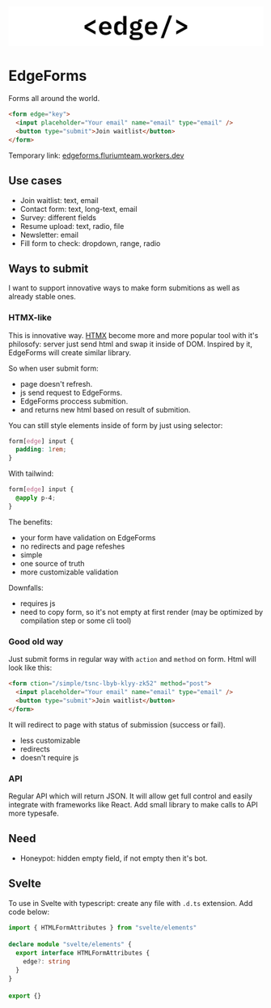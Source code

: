 ![Banner](./assets/banner.svg)

# EdgeForms

Forms all around the world.

```html
<form edge="key">
  <input placeholder="Your email" name="email" type="email" />
  <button type="submit">Join waitlist</button>
</form>
```

Temporary link: [edgeforms.fluriumteam.workers.dev](https://edgeforms.fluriumteam.workers.dev/)

## Use cases

- Join waitlist: text, email
- Contact form: text, long-text, email
- Survey: different fields
- Resume upload: text, radio, file
- Newsletter: email
- Fill form to check: dropdown, range, radio

## Ways to submit

I want to support innovative ways to make form submitions as well as already stable ones.

### HTMX-like

This is innovative way. [HTMX](https://htmx.org/) become more and more popular tool with
it's philosofy: server just send html and swap it inside of DOM. Inspired by it, EdgeForms
will create similar library.

So when user submit form:

- page doesn't refresh.
- js send request to EdgeForms.
- EdgeForms proccess submition.
- and returns new html based on result of submition.

You can still style elements inside of form by just using selector:

```css
form[edge] input {
  padding: 1rem;
}
```

With tailwind:

```css
form[edge] input {
  @apply p-4;
}
```

The benefits:

- your form have validation on EdgeForms
- no redirects and page refeshes
- simple
- one source of truth
- more customizable validation

Downfalls:

- requires js
- need to copy form, so it's not empty at first render (may be optimized by compilation step or some cli tool)

### Good old way

Just submit forms in regular way with `action` and `method` on form. Html will look like this:

```html
<form ction="/simple/tsnc-lbyb-klyy-zk52" method="post">
  <input placeholder="Your email" name="email" type="email" />
  <button type="submit">Join waitlist</button>
</form>
```

It will redirect to page with status of submission (success or fail).

- less customizable
- redirects
- doesn't require js

### API

Regular API which will return JSON. It will allow get full control and easily integrate
with frameworks like React. Add small library to make calls to API more typesafe.

## Need

- Honeypot: hidden empty field, if not empty then it's bot.

## Svelte

To use in Svelte with typescript: create any file with `.d.ts` extension.
Add code below:

```ts
import { HTMLFormAttributes } from "svelte/elements"

declare module "svelte/elements" {
  export interface HTMLFormAttributes {
    edge?: string
  }
}

export {}
```
